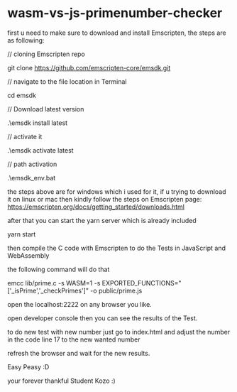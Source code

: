 # wasm-vs-js-primenumber-checker
first u need to make sure to download and install Emscripten, the steps are as following:

// cloning Emscripten repo

git clone https://github.com/emscripten-core/emsdk.git

// navigate to the file location in Terminal

cd emsdk

// Download latest version

.\emsdk install latest

// activate it

.\emsdk activate latest

// path activation

.\emsdk_env.bat


the steps above are for windows which i used for it, if u trying to download it on linux or mac then kindly follow the steps on Emscripten page:
https://emscripten.org/docs/getting_started/downloads.html

after that you can start the yarn server which is already included

yarn start

then compile the C code with Emscripten to do the Tests in JavaScript and WebAssembly

the following command will do that

emcc lib/prime.c -s WASM=1 -s EXPORTED_FUNCTIONS="['_isPrime','_checkPrimes']" -o public/prime.js

open the localhost:2222 on any browser you like.

open developer console then you can see the results of the Test.

to do new test with new number just go to index.html and adjust the number in the code line 17 to the new wanted number

refresh the browser and wait for the new results.

Easy Peasy :D

your forever thankful Student Kozo :)
